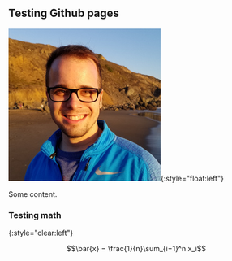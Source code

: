 ## Testing Github pages

![Me](media/me_small.jpg){:style="float:left"}

Some content.


### Testing math
{:style="clear:left"}


$$\bar{x} = \frac{1}{n}\sum_{i=1}^n x_i$$
